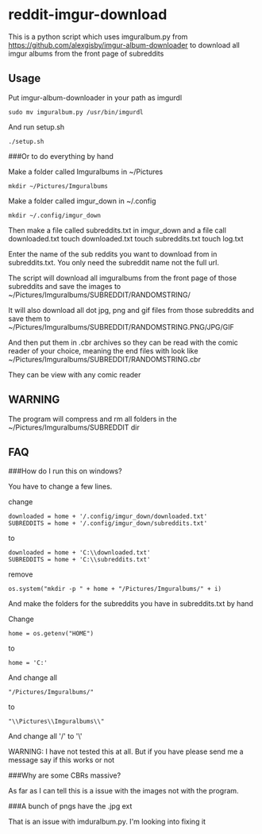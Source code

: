 # reddit-imgur-download
This is a python script which uses imguralbum.py from https://github.com/alexgisby/imgur-album-downloader to download all imgur albums from the front page of subreddits

## Usage
Put imgur-album-downloader in your path as imgurdl

    sudo mv imguralbum.py /usr/bin/imgurdl

And run setup.sh

    ./setup.sh

###Or to do everything by hand

Make a folder called Imguralbums in ~/Pictures

    mkdir ~/Pictures/Imguralbums

Make a folder called imgur_down in ~/.config

    mkdir ~/.config/imgur_down
    
Then make a file called subreddits.txt in imgur_down and a file call downloaded.txt
    touch downloaded.txt
    touch subreddits.txt
    touch log.txt 

Enter the name of the sub reddits you want to download from in subreddits.txt. You only need the subreddit name not the full url.

The script will download all imguralbums from the front page of those subreddits and save the images to ~/Pictures/Imguralbums/SUBREDDIT/RANDOMSTRING/

It will also download all dot jpg, png and gif files from those subreddits and save them to ~/Pictures/Imguralbums/SUBREDDIT/RANDOMSTRING.PNG/JPG/GIF
    
And then put them in .cbr archives so they can be read with the comic reader of your choice, meaning the end files with look like ~/Pictures/Imguralbums/SUBREDDIT/RANDOMSTRING.cbr

They can be view with any comic reader

## WARNING

The program will compress and rm all folders in the ~/Pictures/Imguralbums/SUBREDDIT dir

## FAQ

###How do I run this on windows?

You have to change a few lines.

change

    downloaded = home + '/.config/imgur_down/downloaded.txt'
    SUBREDDITS = home + '/.config/imgur_down/subreddits.txt'

to 

    downloaded = home + 'C:\\downloaded.txt'
    SUBREDDITS = home + 'C:\\subreddits.txt'

remove 

    os.system("mkdir -p " + home + "/Pictures/Imguralbums/" + i)

And make the folders for the subreddits you have in subreddits.txt by hand

Change 

    home = os.getenv("HOME") 

to 

    home = 'C:'

And change all 

    "/Pictures/Imguralbums/" 

to 

    "\\Pictures\\Imguralbums\\"

And change all '/' to '\\'

WARNING: I have not tested this at all. But if you have please send me a message say if this works or not

###Why are some CBRs massive?

As far as I can tell this is a issue with the images not with the program.

###A bunch of pngs have the .jpg ext

That is an issue with imduralbum.py. I'm looking into fixing it
